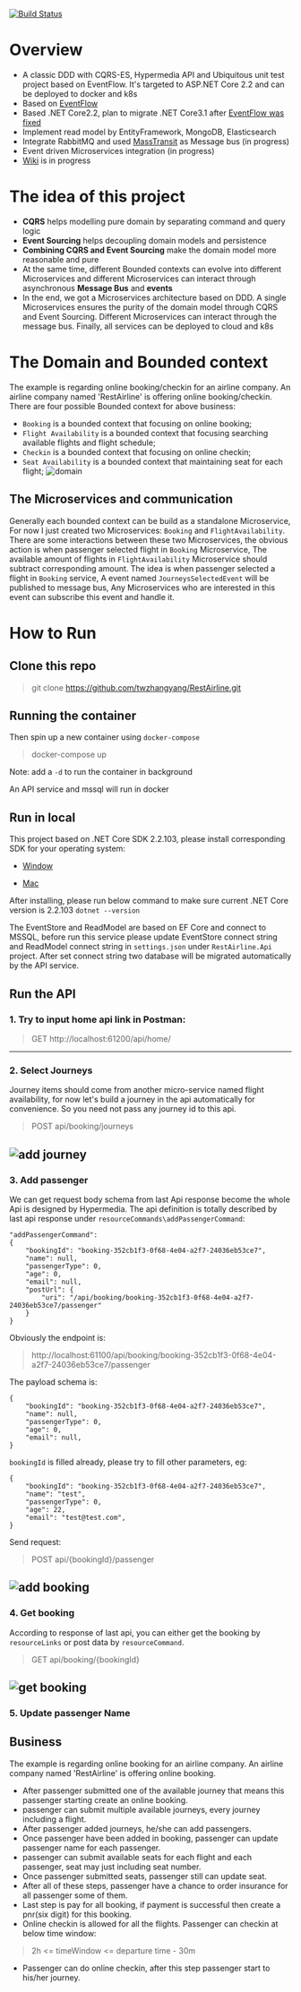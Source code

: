 [![Build Status](https://dev.azure.com/restairline/restairline/_apis/build/status/restairline?branchName=master)](https://dev.azure.com/restairline/restairline/_build/latest?definitionId=4&branchName=master)

# Overview

* A classic DDD with CQRS-ES, Hypermedia API and Ubiquitous unit test project based on EventFlow. It's targeted to ASP.NET Core 2.2 and can be deployed to docker and k8s
* Based on [EventFlow](https://github.com/eventflow/EventFlow)
* Based .NET Core2.2, plan to migrate .NET Core3.1 after [EventFlow was fixed](https://github.com/eventflow/EventFlow/pull/686)
* Implement read model by EntityFramework, MongoDB, Elasticsearch
* Integrate RabbitMQ and used [MassTransit]() as Message bus (in progress)
* Event driven Microservices integration (in progress)
* [Wiki](https://github.com/twzhangyang/RestAirline/wiki) is in progress

# The idea of this project
* **CQRS** helps modelling pure domain by separating command and query logic
* **Event Sourcing** helps decoupling domain models and persistence
* **Combining CQRS and Event Sourcing** make the domain model more reasonable and pure
* At the same time, different Bounded contexts can evolve into different Microservices and different Microservices can interact through asynchronous **Message Bus** and **events**
* In the end, we got a Microservices architecture based on DDD. A single Microservices ensures the purity of the domain model through CQRS and Event Sourcing. Different Microservices can interact through the message bus. Finally, all services can be deployed to cloud and k8s

# The Domain and Bounded context
The example is regarding online booking/checkin for an airline company. An airline company named 'RestAirline' is offering online booking/checkin. 
There are four possible Bounded context for above business: 
* `Booking` is a bounded context that focusing on online booking;
* `Flight Availability` is a bounded context that focusing searching available flights and flight schedule;
* `Checkin` is a bounded context that focusing on online checkin;
* `Seat Availability` is a bounded context that maintaining seat for each flight;
![domain](https://user-images.githubusercontent.com/22952792/59654892-bbb2f680-91ca-11e9-8465-a628a57e13b2.png)

## The Microservices and communication
Generally each bounded context can be build as a standalone Microservice, For now I just created two Microservices: `Booking` and `FlightAvailability`.
There are some interactions between these two Microservices, the obvious action is when passenger selected flight in `Booking` Microservice,
The available amount of flights in `FlightAvailability` Microservice should subtract corresponding amount. The idea is when passenger selected a flight in `Booking`
service, A event named `JourneysSelectedEvent` will be published to message bus, Any Microservices who are interested in this event can subscribe this event 
and handle it. 

# How to Run
## Clone this repo

> git clone https://github.com/twzhangyang/RestAirline.git

## Running the container
Then spin up a new container using `docker-compose`

> docker-compose up

Note: add a `-d` to run the container in background

An API service and mssql will run in docker

## Run in local
This project based on .NET Core SDK 2.2.103, please install corresponding SDK for your operating system:

 * [Window](https://dotnet.microsoft.com/download/thank-you/dotnet-sdk-2.2.103-windows-x64-installer)

 * [Mac](https://dotnet.microsoft.com/download/thank-you/dotnet-sdk-2.2.103-macos-x64-installer)

After installing, please run below command to make sure current .NET Core version is 2.2.103
`dotnet --version`

The EventStore and ReadModel are based on EF Core and connect to MSSQL, before run this service please update EventStore connect string and
ReadModel connect string in `settings.json` under `RestAirline.Api` project.
After set connect string two database will be migrated automatically by the API service.

## Run the API

### 1. Try to input home api link in Postman:

> GET http://localhost:61200/api/home/

---

### 2. Select Journeys
Journey items should come from another micro-service named flight availability, for now let's build a 
journey in the api automatically for convenience. So you need not pass any journey id to this api.

> POST api/booking/journeys

![add journey](https://user-images.githubusercontent.com/22952792/61993523-7625fb00-b09f-11e9-98a4-5fdd52774996.png)
---

### 3. Add passenger
We can get request body schema from last Api response become the whole Api is designed by Hypermedia.
The api definition is totally described by last api response under `resourceCommands\addPassengerCommand`:
```
"addPassengerCommand": 
{
    "bookingId": "booking-352cb1f3-0f68-4e04-a2f7-24036eb53ce7",
    "name": null,
    "passengerType": 0,
    "age": 0,
    "email": null,
    "postUrl": {
        "uri": "/api/booking/booking-352cb1f3-0f68-4e04-a2f7-24036eb53ce7/passenger"
    }
}
```
Obviously the endpoint is: 

> http://localhost:61100/api/booking/booking-352cb1f3-0f68-4e04-a2f7-24036eb53ce7/passenger

The payload schema is:
```
{
	"bookingId": "booking-352cb1f3-0f68-4e04-a2f7-24036eb53ce7",
    "name": null,
    "passengerType": 0,
    "age": 0,
    "email": null,
}
```
`bookingId` is filled already, please try to fill other parameters, eg:
```
{
	"bookingId": "booking-352cb1f3-0f68-4e04-a2f7-24036eb53ce7",
    "name": "test",
    "passengerType": 0,
    "age": 22,
    "email": "test@test.com",
}
```
Send request:

> POST api/{bookingId}/passenger

![add booking](https://user-images.githubusercontent.com/22952792/61993532-b8e7d300-b09f-11e9-9567-75ba0ea0a8d9.png)
---

### 4. Get booking
According to response of last api, you can either get the booking by `resourceLinks` or post data by `resourceCommand`.

> GET api/booking/{bookingId}

![get booking](https://user-images.githubusercontent.com/22952792/61993549-ffd5c880-b09f-11e9-9679-e708a7f087d3.png)
---

### 5. Update passenger Name

## Business 
The example is regarding online booking for an airline company. An airline company named 'RestAirline' is offering online booking. 
* After passenger submitted one of the available journey that means this passenger starting create an online booking.
* passenger can submit multiple available journeys, every journey including a flight.
* After passenger added journeys, he/she can add passengers.
* Once passenger have been added in booking, passenger can update passenger name for each passenger.
* passenger can submit available seats for each flight and each passenger, seat may just including seat number.
* Once passenger submitted seats, passenger still can update seat.
* After all of these steps, passenger have a chance to order insurance for all passenger some of them.
* Last step is pay for all booking, if payment is successful then create a pnr(six digit) for this booking.
* Online checkin is allowed for all the flights. Passenger can checkin at below time window:

> 2h <= timeWindow <= departure time - 30m 

* Passenger can do online checkin, after this step passenger start to his/her journey. 


